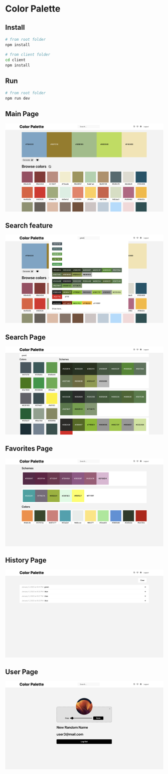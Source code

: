# Color Palette

## Install

```sh
# from root folder
npm install
```

```sh
# from client folder
cd client
npm install
```

## Run

```sh
# from root folder
npm run dev
```

## Main Page

![Preview](images/main.png)

## Search feature

![Preview](images/search.png)

## Search Page

![Preview](images/searchPage.png)

## Favorites Page

![Preview](images/favorites.png)

## History Page

![Preview](images/history.png)

## User Page

![Preview](images/user.png)
